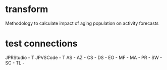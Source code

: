 # transform
Methodology to calculate impact of aging population on activity forecasts

# test connections
JPRStudio - T 
JPVSCode - T
AS - 
AZ - 
CS - 
DS - 
EO - 
MF - 
MA - 
PR - 
SW - 
SC - 
TL - 
